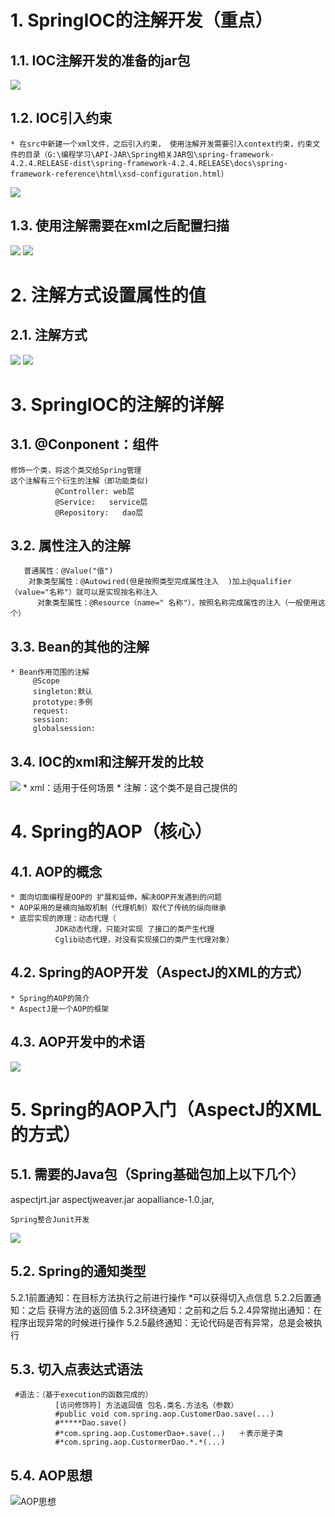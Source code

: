 # 1. SpringIOC的注解开发（重点）
## 1.1. IOC注解开发的准备的jar包
![](_v_images/_1531798863_19285.png)
## 1.2. IOC引入约束
	* 在src中新建一个xml文件，之后引入约束， 使用注解开发需要引入context约束，约束文件的目录（G:\编程学习\API-JAR\Spring相关JAR包\spring-framework-4.2.4.RELEASE-dist\spring-framework-4.2.4.RELEASE\docs\spring-framework-reference\html\xsd-configuration.html）
![](_v_images/_1531798879_22636.png)
## 1.3. 使用注解需要在xml之后配置扫描
![](_v_images/_1531798906_27068.png)
![](_v_images/_1531798915_26940.png)

# 2. 注解方式设置属性的值
## 2.1. 注解方式
 ![](_v_images/_1531798934_30944.png)
![](_v_images/_1531798947_26175.png)

# 3. SpringIOC的注解的详解
## 3.1. @Conponent：组件
	修饰一个类，将这个类交给Spring管理
	这个注解有三个衍生的注解（即功能类似)
              @Controller: web层        
              @Service:   service层       
              @Repository:   dao层
## 3.2. 属性注入的注解
	   普通属性：@Value("值")
   	    对象类型属性：@Autowired(但是按照类型完成属性注入  )加上@qualifier（value="名称"）就可以是实现按名称注入
	      对象类型属性：@Resource（name=" 名称"），按照名称完成属性的注入（一般使用这个）
	  
## 3.3. Bean的其他的注解
	* Bean作用范围的注解
         @Scope            
         singleton:默认          
         prototype:多例          
         request:           
         session:             
         globalsession:
         
## 3.4. IOC的xml和注解开发的比较
  
![](_v_images/_1531991384_10935.png)
	* xml：适用于任何场景
	* 注解：这个类不是自己提供的

# 4. Spring的AOP（核心）
## 4.1. AOP的概念
	* 面向切面编程是OOP的 扩展和延伸，解决OOP开发遇到的问题
	* AOP采用的是横向抽取机制（代理机制）取代了传统的纵向继承
	* 底层实现的原理：动态代理（
              JDK动态代理，只能对实现 了接口的类产生代理            
              Cglib动态代理，对没有实现接口的类产生代理对象）
              
## 4.2. Spring的AOP开发（AspectJ的XML的方式）
	* Spring的AOP的简介
	* AspectJ是一个AOP的框架  
## 4.3. AOP开发中的术语
	
![](_v_images/_1531991489_15566.png)

# 5. Spring的AOP入门（AspectJ的XML的方式）
## 5.1. 需要的Java包（Spring基础包加上以下几个）
aspectjrt.jar
aspectjweaver.jar
aopalliance-1.0.jar,
	
	Spring整合Junit开发
![](_v_images/_1531991569_7251.png)

## 5.2. Spring的通知类型
5.2.1前置通知：在目标方法执行之前进行操作
       *可以获得切入点信息
5.2.2后置通知：之后
        获得方法的返回值
5.2.3环绕通知：之前和之后
5.2.4异常抛出通知：在程序出现异常的时候进行操作
5.2.5最终通知：无论代码是否有异常，总是会被执行

## 5.3. 切入点表达式语法
     #语法：（基于execution的函数完成的）
              [访问修饰符] 方法返回值 包名.类名.方法名（参数）
              #public void com.spring.aop.CustomerDao.save(...)
              #*****Dao.save()
              #*com.spring.aop.CustomerDao+.save(..)   ＋表示是子类
              #*com.spring.aop.CustormerDao.*.*(...)
## 5.4. AOP思想

![AOP思想](_v_images/_aop思想_1531811951_1314.png)